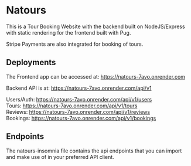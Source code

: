 # Natours

This is a Tour Booking Website with the backend built on NodeJS/Express with static rendering for the frontend built with Pug.

Stripe Payments are also integrated for booking of tours.

## Deployments

The Frontend app can be accessed at: <https://natours-7avo.onrender.com>

Backend API is at: <https://natours-7avo.onrender.com/api/v1>

Users/Auth: <https://natours-7avo.onrender.com/api/v1/users>\
Tours: <https://natours-7avo.onrender.com/api/v1/tours>\
Reviews: <https://natours-7avo.onrender.com/api/v1/reviews>\
Bookings: <https://natours-7avo.onrender.com/api/v1/bookings>

## Endpoints

The natours-insomnia file contains the api endpoints that you can import and make use of in your preferred API client.

